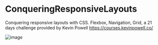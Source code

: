 # ConqueringResponsiveLayouts
Conquering responsive layouts with CSS.  Flexbox, Navigation, Grid, a 21 days challenge provided by Kevin Powell https://courses.kevinpowell.co/

![image](https://user-images.githubusercontent.com/124686643/236412268-0a236635-5c70-439c-88ad-df0f8b765152.png)

